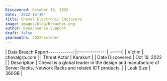 ```yaml
---
Discovered: October 19, 2022
date: '2022-10-19'
title: Cheval Electronic Enclosure
image: images/blog/Breaches.png
author: Breachsense Support
draft: false
yearmonths: 2022/october
---
```


| Data Breach Report------------:     |:-------------:    | :-----:|
| Victim      | chevalgrp.com      | 
| Threat Actor      | Karakurt      | 
| Date Discovered      | Oct 19, 2022      | 
| Description      | Cheval is a global leader in the design and manufacture of Server Racks, Network Racks and related ICT products.      | 
| Leak Size      | 360GB      | 

